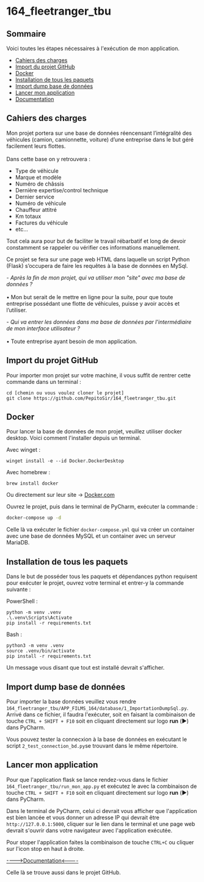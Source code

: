 # 164_fleetranger_tbu

## Sommaire

Voici toutes les étapes nécessaires à l'exécution de mon application.

- [Cahiers des charges](#cahiers-des-charges)
- [Import du projet GitHub](#import-du-projet-github)
- [Docker](#docker)
- [Installation de tous les paquets](#installation-de-tous-les-paquets)
- [Import dump base de données](#import-dump-base-de-données)
- [Lancer mon application](#lancer-mon-application)
- [Documentation](#documentation)

## Cahiers des charges
Mon projet portera sur une base de données réencensant l’intégralité des véhicules (camion, camionnette, voiture) d’une entreprise dans le but géré facilement leurs flottes.<br>
<br>
Dans cette base on y retrouvera :
 
- Type de véhicule 
- Marque et modèle
- Numéro de châssis
- Dernière expertise/control technique  
- Dernier service
- Numéro de véhicule
- Chauffeur attitré 
- Km totaux 
- Factures du véhicule
- etc…

Tout cela aura pour but de faciliter le travail rébarbatif et long de devoir constamment se rappeler ou vérifier ces informations manuellement.
 
Ce projet se fera sur une page web HTML dans laquelle un script Python (Flask) s’occupera de faire les requêtes à la base de données en MySql.
 
*- Après la fin de mon projet, qui va utiliser mon "site" avec ma base de données ?*<br>
<br>
•	Mon but serait de le mettre en ligne pour la suite, pour que toute entreprise possédant une flotte de véhicules, puisse y avoir accès et l’utiliser.<br>

*- Qui va entrer les données dans ma base de données par l'intermédiaire de mon interface utilisateur ?*<br>
<br>
•	Toute entreprise ayant besoin de mon application.

## Import du projet GitHub 

Pour importer mon projet sur votre machine, il vous suffit de rentrer cette commande dans un terminal :

```
cd [chemin ou vous voulez cloner le projet]
git clone https://github.com/PepitoSir/164_fleetranger_tbu.git
```

## Docker

Pour lancer la base de données de mon projet, veuillez utiliser docker desktop. Voici comment l'installer depuis un terminal.<br>

Avec winget :
```
winget install -e --id Docker.DockerDesktop
```
Avec homebrew :
```
brew install docker
```
Ou directement sur leur site -> [Docker.com](https://www.docker.com/products/docker-desktop/)

Ouvrez le projet, puis dans le terminal de PyCharm, exécuter la commande :

```bash
docker-compose up -d
```

Celle là va exécuter le fichier `docker-compose.yml` qui va créer un container avec une base de données MySQL et un container avec un serveur MariaDB.


## Installation de tous les paquets

Dans le but de posséder tous les paquets et dépendances python requisent pour exécuter le projet, ouvrez votre terminal et entrer-y la commande suivante :

PowerShell :
```
python -m venv .venv
.\.venv\Scripts\Activate
pip install -r requirements.txt
```

Bash :
```
python3 -m venv .venv
source .venv/bin/activate
pip install -r requirements.txt
```
Un message vous disant que tout est installé devrait s'afficher.

## Import dump base de données

Pour importer la base données veuillez vous rendre `164_fleetranger_tbu/APP_FILMS_164/database/1_ImportationDumpSql.py`. Arrivé dans ce fichier, il faudra l'exécuter, soit en faisant la combinaison de touche `CTRL + SHIFT + F10` soit en cliquant directement sur logo **run** (▶️) dans PyCharm.

Vous pouvez tester la connecxion à la base de données en exécutant le script `2_test_connection_bd.py`se trouvant dans le même répertoire.

## Lancer mon application

Pour que l'application flask se lance rendez-vous dans le fichier `164_fleetranger_tbu/run_mon_app.py` et exécutez le avec  la combinaison de touche `CTRL + SHIFT + F10` soit en cliquant directement sur logo **run** (▶️) dans PyCharm.

Dans le terminal de PyCharm, celui ci devrait vous afficher que l'application est bien lancée et vous donner un adresse IP qui devrait être `http://127.0.0.1:5000`, cliquer sur le lien dans le terminal et une page web devrait s'ouvrir dans votre navigateur avec l'application exécutée.

Pour stoper l'application faites la combinaison de touche `CTRL+C` ou cliquer sur l'icon stop en haut à droite.

  [---->Documentation<----]()

Celle là se trouve aussi dans le projet GitHub.
